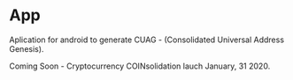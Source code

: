 # App
Aplication for android to generate CUAG - (Consolidated Universal Address Genesis).

Coming Soon - Cryptocurrency COINsolidation lauch January, 31 2020.
